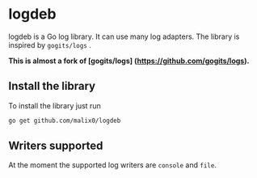 logdeb
======

logdeb is a Go log library. It can use many log adapters. The library is inspired by `gogits/logs` .

**This is almost a fork of [gogits/logs]
 (https://github.com/gogits/logs).**


## Install the library

To install the library just run

```sh
go get github.com/malix0/logdeb
```


## Writers supported 

At the moment the supported log writers are `console` and `file`.

